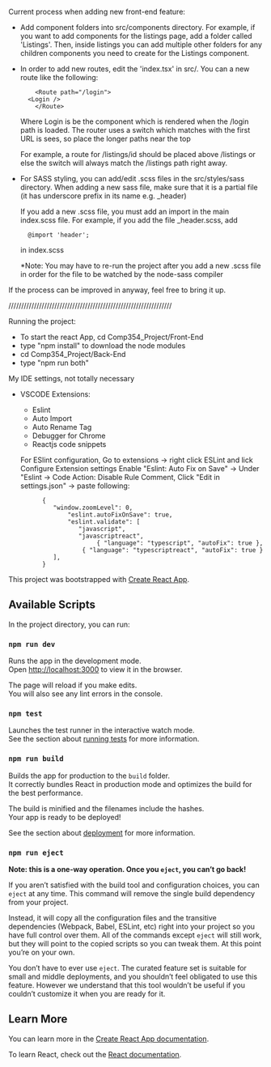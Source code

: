 Current process when adding new front-end feature:

- Add component folders into src/components directory. 
	For example, if you want to add components for the listings page, add a folder called 'Listings'.
	Then, inside listings you can add multiple other folders for any children components you need to create for the Listings 		component.

- In order to add new routes, edit the 'index.tsx' in src/. 
	You can a new route like the following:    
	
	      <Route path="/login">
		<Login />
	      </Route>
	      
	Where Login is be the component which is rendered when the /login path is loaded.
	The router uses a switch which matches with the first URL is sees, so place the longer paths near the top
	
	For example, a route for /listings/id should be placed above /listings or else the switch will always match the /listings path 		right away.
	
- For SASS styling, you can add/edit .scss files in the src/styles/sass directory.
	When adding a new sass file, make sure that it is a partial file (it has underscore prefix in its name e.g. _header)
	
	If you add a new .scss file, you must add an import in the main index.scss file.
	For example, if you add the file _header.scss, add 
	
		@import 'header'; 
	
	in index.scss
	
	*Note: You may have to re-run the project after you add a new .scss file in order for the file to be watched by the node-sass 		compiler

If the process can be improved in anyway, feel free to bring it up.

////////////////////////////////////////////////////////////////


Running the project:
- To start the react App, cd Comp354_Project/Front-End
- type "npm install" to download the node modules
- cd Comp354_Project/Back-End 
- type "npm run both" 

My IDE settings, not totally necessary 

- VSCODE
	Extensions:
	- Eslint 
	- Auto Import 
	- Auto Rename Tag
	- Debugger for Chrome 
	- Reactjs code snippets
	
	For ESlint configuration, Go to extensions
	  -> right click ESLint and lick Configure Extension settings 
	       Enable "Eslint: Auto Fix on Save" 
		 ->  Under "Eslint -> Code Action: Disable Rule Comment, Click "Edit in settings.json" 
                   -> paste following: 
				
			{
   			   "window.zoomLevel": 0,
   		           "eslint.autoFixOnSave": true,
   		           "eslint.validate": [
       			      "javascript",
       			      "javascriptreact",
       		               { "language": "typescript", "autoFix": true },
      			       { "language": "typescriptreact", "autoFix": true }
   			   ],
			}

This project was bootstrapped with [Create React App](https://github.com/facebook/create-react-app).

## Available Scripts

In the project directory, you can run:

### `npm run dev`

Runs the app in the development mode.<br />
Open [http://localhost:3000](http://localhost:3000) to view it in the browser.

The page will reload if you make edits.<br />
You will also see any lint errors in the console.

### `npm test`

Launches the test runner in the interactive watch mode.<br />
See the section about [running tests](https://facebook.github.io/create-react-app/docs/running-tests) for more information.

### `npm run build`

Builds the app for production to the `build` folder.<br />
It correctly bundles React in production mode and optimizes the build for the best performance.

The build is minified and the filenames include the hashes.<br />
Your app is ready to be deployed!

See the section about [deployment](https://facebook.github.io/create-react-app/docs/deployment) for more information.

### `npm run eject`

**Note: this is a one-way operation. Once you `eject`, you can’t go back!**

If you aren’t satisfied with the build tool and configuration choices, you can `eject` at any time. This command will remove the single build dependency from your project.

Instead, it will copy all the configuration files and the transitive dependencies (Webpack, Babel, ESLint, etc) right into your project so you have full control over them. All of the commands except `eject` will still work, but they will point to the copied scripts so you can tweak them. At this point you’re on your own.

You don’t have to ever use `eject`. The curated feature set is suitable for small and middle deployments, and you shouldn’t feel obligated to use this feature. However we understand that this tool wouldn’t be useful if you couldn’t customize it when you are ready for it.

## Learn More

You can learn more in the [Create React App documentation](https://facebook.github.io/create-react-app/docs/getting-started).

To learn React, check out the [React documentation](https://reactjs.org/).
